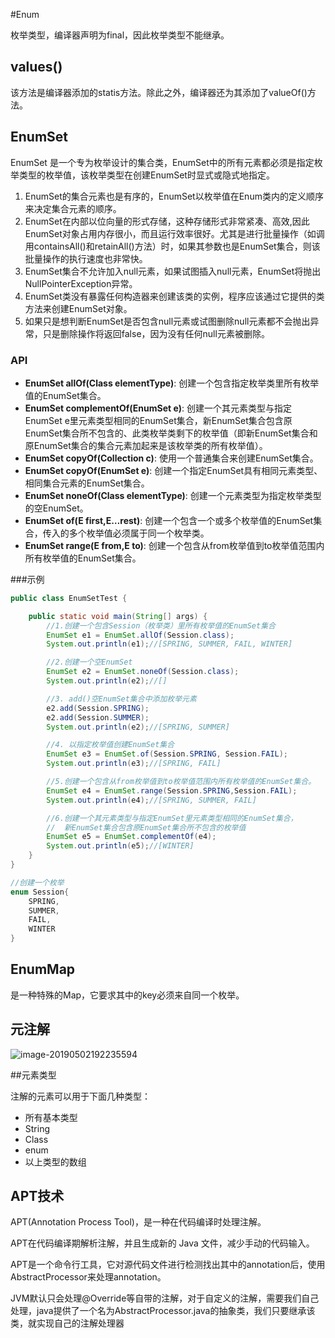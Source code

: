 #Enum

枚举类型，编译器声明为final，因此枚举类型不能继承。



## values()

该方法是编译器添加的statis方法。除此之外，编译器还为其添加了valueOf()方法。





## EnumSet

EnumSet 是一个专为枚举设计的集合类，EnumSet中的所有元素都必须是指定枚举类型的枚举值，该枚举类型在创建EnumSet时显式或隐式地指定。

1. EnumSet的集合元素也是有序的，EnumSet以枚举值在Enum类内的定义顺序来决定集合元素的顺序。
2. EnumSet在内部以位向量的形式存储，这种存储形式非常紧凑、高效,因此EnumSet对象占用内存很小，而且运行效率很好。尤其是进行批量操作（如调用containsAll()和retainAll()方法）时，如果其参数也是EnumSet集合，则该批量操作的执行速度也非常快。
3. EnumSet集合不允许加入null元素，如果试图插入null元素，EnumSet将抛出NullPointerException异常。
4. EnumSet类没有暴露任何构造器来创建该类的实例，程序应该通过它提供的类方法来创建EnumSet对象。
5. 如果只是想判断EnumSet是否包含null元素或试图删除null元素都不会抛出异常，只是删除操作将返回false，因为没有任何null元素被删除。



### API

- **EnumSet allOf(Class elementType)**: 创建一个包含指定枚举类里所有枚举值的EnumSet集合。
- **EnumSet complementOf(EnumSet e)**: 创建一个其元素类型与指定EnumSet e里元素类型相同的EnumSet集合，新EnumSet集合包含原EnumSet集合所不包含的、此类枚举类剩下的枚举值（即新EnumSet集合和原EnumSet集合的集合元素加起来是该枚举类的所有枚举值）。
- **EnumSet copyOf(Collection c)**: 使用一个普通集合来创建EnumSet集合。
- **EnumSet copyOf(EnumSet e)**: 创建一个指定EnumSet具有相同元素类型、相同集合元素的EnumSet集合。
- **EnumSet noneOf(Class elementType)**: 创建一个元素类型为指定枚举类型的空EnumSet。
- **EnumSet of(E first,E…rest)**: 创建一个包含一个或多个枚举值的EnumSet集合，传入的多个枚举值必须属于同一个枚举类。
- **EnumSet range(E from,E to)**: 创建一个包含从from枚举值到to枚举值范围内所有枚举值的EnumSet集合。



###示例

```java
public class EnumSetTest {

    public static void main(String[] args) {
        //1.创建一个包含Session（枚举类）里所有枚举值的EnumSet集合
        EnumSet e1 = EnumSet.allOf(Session.class);
        System.out.println(e1);//[SPRING, SUMMER, FAIL, WINTER]

        //2.创建一个空EnumSet
        EnumSet e2 = EnumSet.noneOf(Session.class);
        System.out.println(e2);//[]

        //3. add()空EnumSet集合中添加枚举元素
        e2.add(Session.SPRING);
        e2.add(Session.SUMMER);
        System.out.println(e2);//[SPRING, SUMMER]

        //4. 以指定枚举值创建EnumSet集合
        EnumSet e3 = EnumSet.of(Session.SPRING, Session.FAIL);
        System.out.println(e3);//[SPRING, FAIL]

        //5.创建一个包含从from枚举值到to枚举值范围内所有枚举值的EnumSet集合。
        EnumSet e4 = EnumSet.range(Session.SPRING,Session.FAIL);
        System.out.println(e4);//[SPRING, SUMMER, FAIL]

        //6.创建一个其元素类型与指定EnumSet里元素类型相同的EnumSet集合，
        //  新EnumSet集合包含原EnumSet集合所不包含的枚举值
        EnumSet e5 = EnumSet.complementOf(e4);
        System.out.println(e5);//[WINTER]
    }
}

//创建一个枚举
enum Session{
    SPRING,
    SUMMER,
    FAIL,
    WINTER
}
```



## EnumMap

是一种特殊的Map，它要求其中的key必须来自同一个枚举。



## 元注解

![image-20190502192235594](https://ws4.sinaimg.cn/large/006tNc79gy1g2n6zcdircj31ce0r04cw.jpg)



##元素类型

注解的元素可以用于下面几种类型：

- 所有基本类型
- String
- Class
- enum
- 以上类型的数组



## APT技术

APT(Annotation Process Tool)，是一种在代码编译时处理注解。

APT在代码编译期解析注解，并且生成新的 Java 文件，减少手动的代码输入。

APT是一个命令行工具，它对源代码文件进行检测找出其中的annotation后，使用AbstractProcessor来处理annotation。

JVM默认只会处理@Override等自带的注解，对于自定义的注解，需要我们自己处理，java提供了一个名为AbstractProcessor.java的抽象类，我们只要继承该类，就实现自己的注解处理器

